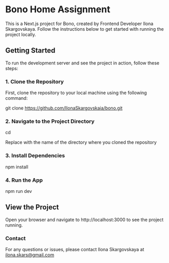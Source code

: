 # Bono Home Assignment

This is a Next.js project for Bono, created by Frontend Developer Ilona Skargovskaya. Follow the instructions below to get started with running the project locally.

## Getting Started

To run the development server and see the project in action, follow these steps:

### 1. Clone the Repository

First, clone the repository to your local machine using the following command:

git clone https://github.com/IlonaSkargovskaia/bono.git

### 2. Navigate to the Project Directory
cd <project-directory>

Replace <project-directory> with the name of the directory where you cloned the repository

### 3. Install Dependencies

npm install


### 4.  Run the App

npm run dev

## View the Project

Open your browser and navigate to http://localhost:3000 to see the project running.

### Contact
For any questions or issues, please contact Ilona Skargovskaya at ilona.skars@gmail.com